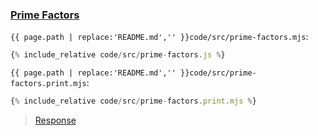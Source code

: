 ### [Prime Factors](code.zip)

`{{ page.path | replace:'README.md','' }}code/src/prime-factors.mjs`:

```js
{% include_relative code/src/prime-factors.js %}
```

`{{ page.path | replace:'README.md','' }}code/src/prime-factors.print.mjs`:

```js
{% include_relative code/src/prime-factors.print.mjs %}
```

> [Response](response/src/prime-factors.js)

